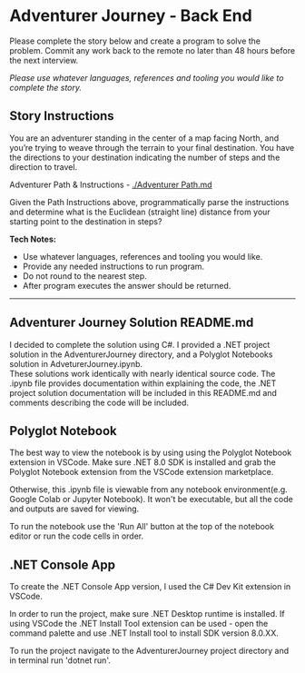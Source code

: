 # Adventurer Journey - Back End
Please complete the story below and create a program to solve the problem. Commit any work back to the remote no later than 48 hours before the next interview.

*Please use whatever languages, references and tooling you would like to complete the story.*

## Story Instructions
You are an adventurer standing in the center of a map facing North, and you’re trying to weave through the terrain to your final destination. You have the directions to your destination indicating the number of steps and the direction to travel.

Adventurer Path & Instructions - [./Adventurer Path.md](./Adventurer%20Path.md)

Given the Path Instructions above, programmatically parse the instructions and determine what is the Euclidean (straight line) distance from your starting point to the destination in steps?

**Tech Notes:**
- Use whatever languages, references and tooling you would like.
- Provide any needed instructions to run program.
- Do not round to the nearest step.
- After program executes the answer should be returned.



---------------------------------------------------------------------------------------------------
Adventurer Journey Solution README.md
-------------------------------------

I decided to complete the solution using C#. I provided a .NET project solution in the 
AdventurerJourney directory, and a Polyglot Notebooks solution in AdveturerJourney.ipynb.  
These solutions work identically with nearly identical source code. The .ipynb file provides 
documentation within explaining the code, the .NET project solution documentation will be included 
in this README.md and comments describing the code will be included.

Polyglot Notebook
-----------------
The best way to view the notebook is by using using the Polyglot Notebook extension in VSCode.
Make sure .NET 8.0 SDK is installed and grab the Polyglot Notebook extension from the VSCode 
extension marketplace.

Otherwise, this .ipynb file is viewable from any notebook environment(e.g. Google Colab 
or Jupyter Notebook). It won't be executable, but all the code and outputs are saved for viewing.

To run the notebook use the 'Run All' button at the top of the notebook editor or run the code
cells in order.

.NET Console App
----------------
To create the .NET Console App version, I used the C# Dev Kit extension in VSCode.

In order to run the project, make sure .NET Desktop runtime is installed. If using VSCode the
.NET Install Tool extension can be used - open the command palette and use .NET Install tool to install
SDK version 8.0.XX.

To run the project navigate to the AdventurerJourney project directory and in terminal run 'dotnet run'.